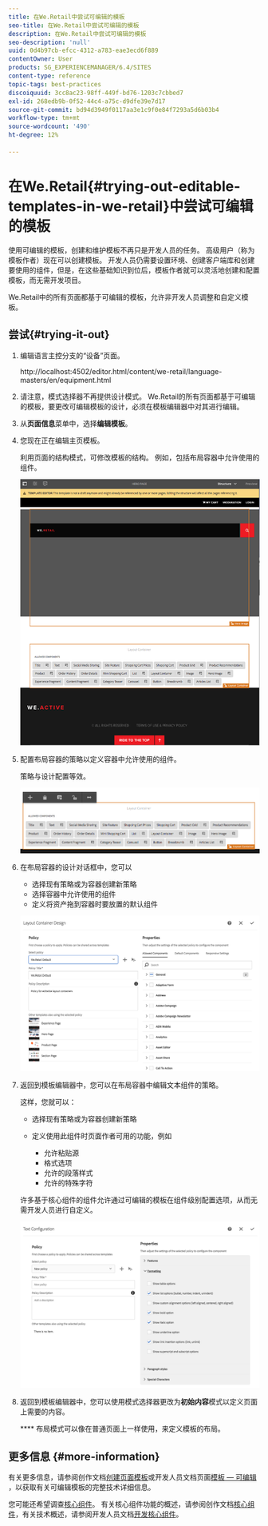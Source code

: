 ```yaml
---
title: 在We.Retail中尝试可编辑的模板
seo-title: 在We.Retail中尝试可编辑的模板
description: 在We.Retail中尝试可编辑的模板
seo-description: 'null'
uuid: 0d4b97cb-efcc-4312-a783-eae3ecd6f889
contentOwner: User
products: SG_EXPERIENCEMANAGER/6.4/SITES
content-type: reference
topic-tags: best-practices
discoiquuid: 3cc8ac23-98ff-449f-bd76-1203c7cbbed7
exl-id: 268edb9b-0f52-44c4-a75c-d9dfe39e7d17
source-git-commit: bd94d3949f0117aa3e1c9f0e84f7293a5d6b03b4
workflow-type: tm+mt
source-wordcount: '490'
ht-degree: 12%

---
```


# 在We.Retail{#trying-out-editable-templates-in-we-retail}中尝试可编辑的模板

使用可编辑的模板，创建和维护模板不再只是开发人员的任务。 高级用户（称为模板作者）现在可以创建模板。 开发人员仍需要设置环境、创建客户端库和创建要使用的组件，但是，在这些基础知识到位后，模板作者就可以灵活地创建和配置模板，而无需开发项目。 

We.Retail中的所有页面都基于可编辑的模板，允许非开发人员调整和自定义模板。

## 尝试{#trying-it-out}

1. 编辑语言主控分支的“设备”页面。

   http://localhost:4502/editor.html/content/we-retail/language-masters/en/equipment.html

1. 请注意，模式选择器不再提供设计模式。 We.Retail的所有页面都基于可编辑的模板，要更改可编辑模板的设计，必须在模板编辑器中对其进行编辑。
1. 从&#x200B;**页面信息**&#x200B;菜单中，选择&#x200B;**编辑模板**。
1. 您现在正在编辑主页模板。

   利用页面的结构模式，可修改模板的结构。 例如，包括布局容器中允许使用的组件。

   ![chlimage_1-138](assets/chlimage_1-138.png)

1. 配置布局容器的策略以定义容器中允许使用的组件。

   策略与设计配置等效。

   ![chlimage_1-139](assets/chlimage_1-139.png)

1. 在布局容器的设计对话框中，您可以

   * 选择现有策略或为容器创建新策略
   * 选择容器中允许使用的组件
   * 定义将资产拖到容器时要放置的默认组件

   ![chlimage_1-140](assets/chlimage_1-140.png)

1. 返回到模板编辑器中，您可以在布局容器中编辑文本组件的策略。

   这样，您就可以：

   * 选择现有策略或为容器创建新策略
   * 定义使用此组件时页面作者可用的功能，例如

      * 允许粘贴源
      * 格式选项
      * 允许的段落样式
      * 允许的特殊字符

   许多基于核心组件的组件允许通过可编辑的模板在组件级别配置选项，从而无需开发人员进行自定义。

   ![chlimage_1-141](assets/chlimage_1-141.png)

1. 返回到模板编辑器中，您可以使用模式选择器更改为&#x200B;**初始内容**&#x200B;模式以定义页面上需要的内容。

   **** 布局模式可以像在普通页面上一样使用，来定义模板的布局。

## 更多信息 {#more-information}

有关更多信息，请参阅创作文档[创建页面模板](/help/sites-authoring/templates.md)或开发人员文档页面[模板 — 可编辑](/help/sites-developing/page-templates-editable.md) ，以获取有关可编辑模板的完整技术详细信息。

您可能还希望调查[核心组件](/help/sites-developing/we-retail-core-components.md)。 有关核心组件功能的概述，请参阅创作文档[核心组件](https://docs.adobe.com/content/help/zh-Hans/experience-manager-core-components/using/introduction.html)，有关技术概述，请参阅开发人员文档[开发核心组件](https://helpx.adobe.com/experience-manager/core-components/using/developing.html)。
